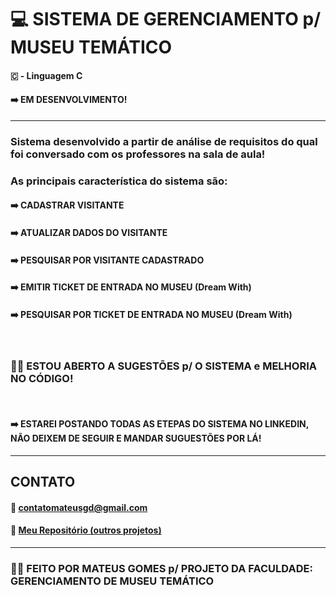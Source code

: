 # 💻 SISTEMA DE GERENCIAMENTO p/ MUSEU TEMÁTICO
#### 🇨 - Linguagem C
#### ➡️ EM DESENVOLVIMENTO!
---
### Sistema desenvolvido a partir de análise de requisitos do qual foi conversado com os professores na sala de aula!
### As principais característica do sistema são:
#### ➡️ CADASTRAR VISITANTE
#### ➡️ ATUALIZAR DADOS DO VISITANTE
#### ➡️ PESQUISAR POR VISITANTE CADASTRADO
#### ➡️ EMITIR TICKET DE ENTRADA NO MUSEU (Dream With)
#### ➡️ PESQUISAR POR TICKET DE ENTRADA NO MUSEU (Dream With)
<br>

### 🙋‍♂️ ESTOU ABERTO A SUGESTÕES p/ O SISTEMA e MELHORIA NO CÓDIGO!
<br>

#### ➡️ ESTAREI POSTANDO TODAS AS ETEPAS DO SISTEMA NO LINKEDIN, NÃO DEIXEM DE SEGUIR E MANDAR SUGUESTÕES POR LÁ!
---
## CONTATO
#### 📨 contatomateusgd@gmail.com
#### 🔗 [Meu Repositório (outros projetos)](https://github.com/omattaeus?tab=repositories)
---
### 🙋‍♂️ FEITO POR MATEUS GOMES p/ PROJETO DA FACULDADE: GERENCIAMENTO DE MUSEU TEMÁTICO
